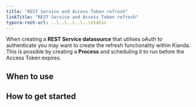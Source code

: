 ```yaml
---
title: "REST Service and Access Token refresh"
linkTitle: "REST Service and Access Token refresh"
typora-root-url: ..\..\..\..\..\static
---
```


When creating a **REST Service datasource** that utilises oAuth to authenticate you may want to create the refresh functionality within Kianda. This is possible by creating a **Process** and scheduling it to run before the Access Token expires.

## When to use 



## How to get started

